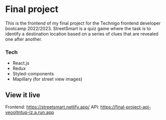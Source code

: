 # Final project
This is the frontend of my final project for the Technigo frontend developer bootcamp 2022/2023. StreetSmart is a quiz game where the task is to identify a destination location based on a series of clues that are revealed one after another.

### Tech
- React.js
- Redux
- Styled-components
- Mapillary (for street view images)

## View it live
Frontend: https://streetsmart.netlify.app/
API: https://final-project-api-veooltntuq-lz.a.run.app

